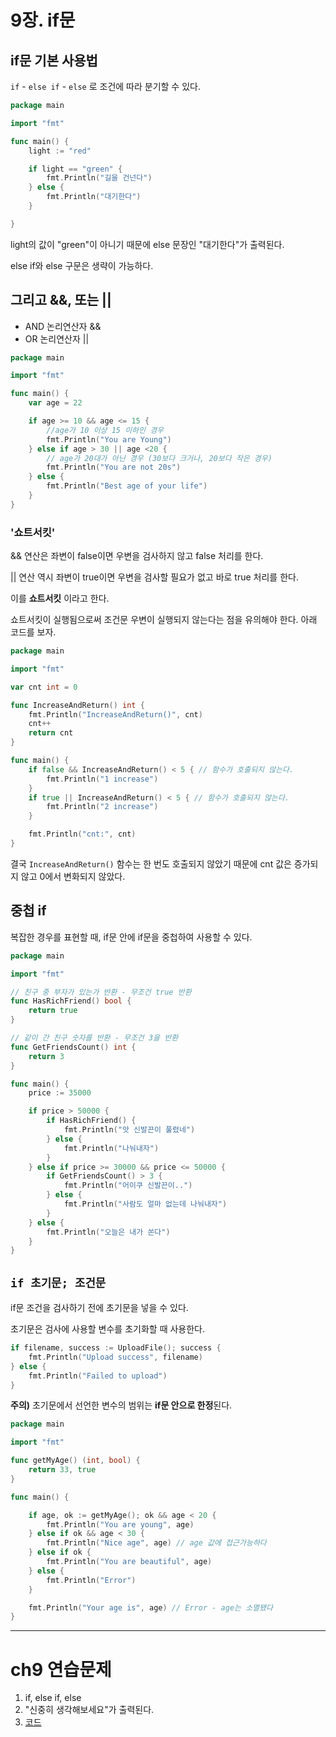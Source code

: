 # 9장. if문
## if문 기본 사용법

`if` - `else if` - `else` 로 조건에 따라 분기할 수 있다.    

```go
package main

import "fmt"

func main() {
	light := "red"

	if light == "green" {
		fmt.Println("길을 건넌다")
	} else {
		fmt.Println("대기한다")
	}

}
```

light의 값이 "green"이 아니기 때문에 else 문장인 "대기한다"가 출력된다.   

else if와 else 구문은 생략이 가능하다. 

## 그리고 &&, 또는 ||

- AND 논리연산자 &&
- OR 논리연산자 ||

```go
package main

import "fmt"

func main() {
	var age = 22

	if age >= 10 && age <= 15 {
		//age가 10 이상 15 이하인 경우
		fmt.Println("You are Young")
	} else if age > 30 || age <20 {
		// age가 20대가 아닌 경우 (30보다 크거나, 20보다 작은 경우)
		fmt.Println("You are not 20s")
	} else {
		fmt.Println("Best age of your life")
	}
}
```

### '쇼트서킷'

&& 연산은 좌변이 false이면 우변을 검사하지 않고 false 처리를 한다.   

|| 연산 역시 좌변이 true이면 우변을 검사할 필요가 없고 바로 true 처리를 한다.   

이를 **쇼트서킷** 이라고 한다.   

쇼트서킷이 실행됨으로써 조건문 우변이 실행되지 않는다는 점을 유의해야 한다. 아래 코드를 보자.

```go
package main

import "fmt"

var cnt int = 0

func IncreaseAndReturn() int {
	fmt.Println("IncreaseAndReturn()", cnt)
	cnt++
	return cnt
}

func main() {
	if false && IncreaseAndReturn() < 5 { // 함수가 호출되지 않는다.
		fmt.Println("1 increase")
	}
	if true || IncreaseAndReturn() < 5 { // 함수가 호출되지 않는다.
		fmt.Println("2 increase")
	}

	fmt.Println("cnt:", cnt)
}
```

결국 `IncreaseAndReturn()` 함수는 한 번도 호출되지 않았기 때문에 cnt 값은 증가되지 않고 0에서 변화되지 않았다.

## 중첩 if

복잡한 경우를 표현할 때, if문 안에 if문을 중첩하여 사용할 수 있다.

```go
package main

import "fmt"

// 친구 중 부자가 있는가 반환 - 무조건 true 반환
func HasRichFriend() bool {
	return true
}

// 같이 간 친구 숫자를 반환 - 무조건 3을 반환
func GetFriendsCount() int {
	return 3
}

func main() {
	price := 35000

	if price > 50000 { 
		if HasRichFriend() {
			fmt.Println("앗 신발끈이 풀렸네")
		} else {
			fmt.Println("나눠내자")
		}
	} else if price >= 30000 && price <= 50000 { 
		if GetFriendsCount() > 3 { 
			fmt.Println("어이쿠 신발끈이..")
		} else {
			fmt.Println("사람도 얼마 없는데 나눠내자")
		}
	} else {
		fmt.Println("오늘은 내가 쏜다")
	}
}
```

## `if 초기문; 조건문`

if문 조건을 검사하기 전에 초기문을 넣을 수 있다.   

초기문은 검사에 사용할 변수를 초기화할 때 사용한다.   

```go
if filename, success := UploadFile(); success {
	fmt.Println("Upload success", filename)
} else {
	fmt.Println("Failed to upload")
}
```

**주의)** 초기문에서 선언한 변수의 범위는 **if문 안으로 한정**된다.

```go
package main

import "fmt"

func getMyAge() (int, bool) {
	return 33, true
}

func main() {

	if age, ok := getMyAge(); ok && age < 20 {
		fmt.Println("You are young", age)
	} else if ok && age < 30 {
		fmt.Println("Nice age", age) // age 값에 접근가능하다 
	} else if ok {
		fmt.Println("You are beautiful", age)
	} else {
		fmt.Println("Error")
	}

	fmt.Println("Your age is", age) // Error - age는 소멸됐다
}
```

---

# ch9 연습문제

1. if, else if, else
2. "신중히 생각해보세요"가 출력된다.
3. [코드](./pr03.go)
